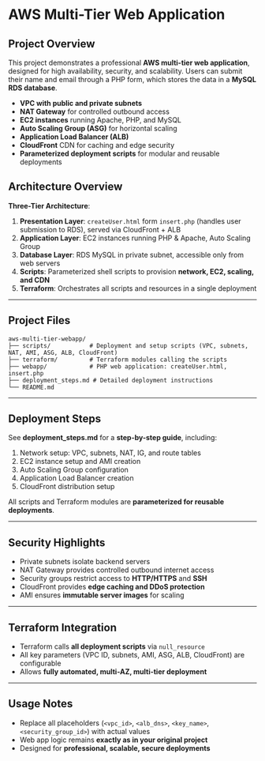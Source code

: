 # **AWS Multi-Tier Web Application**

## Project Overview
This project demonstrates a professional **AWS multi-tier web application**, designed for high availability, security, and scalability. Users can submit their name and email through a PHP form, which stores the data in a **MySQL RDS database**.

* **VPC with public and private subnets**
* **NAT Gateway** for controlled outbound access
* **EC2 instances** running Apache, PHP, and MySQL
* **Auto Scaling Group (ASG)** for horizontal scaling
* **Application Load Balancer (ALB)**
* **CloudFront** CDN for caching and edge security
* **Parameterized deployment scripts** for modular and reusable deployments

## Architecture Overview
**Three-Tier Architecture**:

1. **Presentation Layer**: `createUser.html` form `insert.php` (handles user submission to RDS), served via CloudFront + ALB
2. **Application Layer**: EC2 instances running PHP & Apache, Auto Scaling Group
3. **Database Layer**: RDS MySQL in private subnet, accessible only from web servers
4. **Scripts**: Parameterized shell scripts to provision **network, EC2, scaling, and CDN**
5. **Terraform**: Orchestrates all scripts and resources in a single deployment
---

## Project Files

```
aws-multi-tier-webapp/
├── scripts/           # Deployment and setup scripts (VPC, subnets, NAT, AMI, ASG, ALB, CloudFront)
├── terraform/         # Terraform modules calling the scripts
├── webapp/            # PHP web application: createUser.html, insert.php
├── deployment_steps.md # Detailed deployment instructions
└── README.md

```

---

## Deployment Steps

See **deployment\_steps.md** for a **step-by-step guide**, including:

1. Network setup: VPC, subnets, NAT, IG, and route tables
2. EC2 instance setup and AMI creation
3. Auto Scaling Group configuration
4. Application Load Balancer creation
5. CloudFront distribution setup

All scripts and Terraform modules are **parameterized for reusable deployments**.

---

## Security Highlights

* Private subnets isolate backend servers
* NAT Gateway provides controlled outbound internet access
* Security groups restrict access to **HTTP/HTTPS** and **SSH**
* CloudFront provides **edge caching and DDoS protection**
* AMI ensures **immutable server images** for scaling

---

## Terraform Integration

* Terraform calls **all deployment scripts** via `null_resource`
* All key parameters (VPC ID, subnets, AMI, ASG, ALB, CloudFront) are configurable
* Allows **fully automated, multi-AZ, multi-tier deployment**

---

## Usage Notes

* Replace all placeholders (`<vpc_id>`, `<alb_dns>`, `<key_name>`, `<security_group_id>`) with actual values
* Web app logic remains **exactly as in your original project**
* Designed for **professional, scalable, secure deployments**
